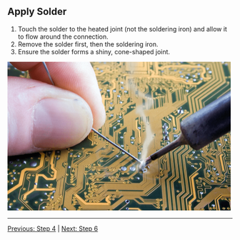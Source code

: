 ## Apply Solder

1. Touch the solder to the heated joint (not the soldering iron) and allow it to flow around the connection.
2. Remove the solder first, then the soldering iron.
3. Ensure the solder forms a shiny, cone-shaped joint.

<img src="soldering.png" alt="Image description" width="500"/>

---
[Previous: Step 4](step4.md) | [Next: Step 6](step6.md)
